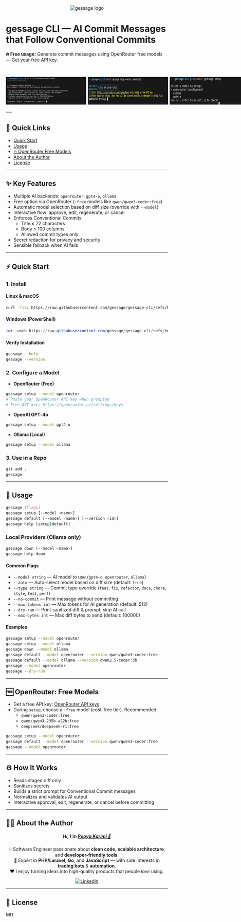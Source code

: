 <div align="center">
  <img height="100" src="https://avatars.githubusercontent.com/u/226575780?s=200&v=4" alt="gessage logo" />
</div>

# gessage CLI — AI Commit Messages that Follow Conventional Commits

**🔥 Free usage:** Generate commit messages using OpenRouter free models — [Get your free API key](https://openrouter.ai/settings/keys).

<br>
<p align="center" style="display:flex; gap:5px" >
  <img src="https://github.com/gessage/.github/blob/main/Screenshot1.png?raw=true" alt="Screenshot 1" width="250"/>
  <img src="https://github.com/gessage/.github/blob/main/Screenshot2.png?raw=true" alt="Screenshot 1" width="250"/>
  <img src="https://github.com/gessage/.github/blob/main/Screenshot3.png?raw=true" alt="Screenshot 1" width="250"/>
</p>
---

## 🚀 Quick Links

- [Quick Start](#-quick-start)
- [Usage](#-usage)
- [🔥 OpenRouter Free Models](#-openrouter-free-models)
- [About the Author](#-about-the-author)
- [License](#-license)

---

## ✨ Key Features

- Multiple AI backends: `openrouter`, `gpt4-o`, `ollama`
- Free option via OpenRouter (`:free` models like `qwen/qwen3-coder:free`)
- Automatic model selection based on diff size (override with `--model`)
- Interactive flow: approve, edit, regenerate, or cancel
- Enforces Conventional Commits:
  - Title ≤ 72 characters
  - Body ≤ 100 columns
  - Allowed commit types only
- Secret redaction for privacy and security
- Sensible fallback when AI fails

---

## ⚡ Quick Start

### 1. Install

#### Linux & macOS

```bash
curl -fsSL https://raw.githubusercontent.com/gessage/gessage-cli/refs/heads/main/install.sh | bash
```

#### Windows (PowerShell)

```powershell
iwr -useb https://raw.githubusercontent.com/gessage/gessage-cli/refs/heads/main/install.ps1 | iex
```

#### Verify Installation

```bash
gessage --help
gessage --version
```

### 2. Configure a Model

- **OpenRouter (Free)**

```bash
gessage setup --model openrouter
# Paste your OpenRouter API key when prompted
# Free API key: https://openrouter.ai/settings/keys
```

- **OpenAI GPT‑4o**

```bash
gessage setup --model gpt4-o
```

- **Ollama (Local)**

```bash
gessage setup --model ollama
```

### 3. Use in a Repo

```bash
git add .
gessage
```

---

## 📖 Usage

```bash
gessage [flags]
gessage setup [--model <name>]
gessage default [--model <name>] [--version <id>]
gessage help [setup|default]
```

### Local Providers (Ollama only)

```bash
gessage down [--model <name>]
gessage help down
```

#### Common Flags

- `--model string` — AI model to use (`gpt4-o`, `openrouter`, `ollama`)
- `--auto` — Auto-select model based on diff size (default: `true`)
- `--type string` — Commit type override (`feat`, `fix`, `refactor`, `docs`, `chore`, `style`, `test`, `perf`)
- `--no-commit` — Print message without committing
- `--max-tokens int` — Max tokens for AI generation (default: 512)
- `--dry-run` — Print sanitized diff & prompt; skip AI call
- `--max-bytes int` — Max diff bytes to send (default: 100000)

#### Examples

```bash
gessage setup --model openrouter
gessage setup --model ollama
gessage down --model ollama
gessage default --model openrouter --version qwen/qwen3-coder:free
gessage default --model ollama --version qwen2.5-coder:3b
gessage --model openrouter
gessage --dry-run
```

---

## 🆓 OpenRouter: Free Models

- Get a free API key: [OpenRouter API keys](https://openrouter.ai/settings/keys)
- During `setup`, choose a `:free` model (cost-free tier). Recommended:
  - `qwen/qwen3-coder:free`
  - `qwen/qwen3-235b-a22b:free`
  - `deepseek/deepseek-r1:free`

```bash
gessage setup --model openrouter
gessage default --model openrouter --version qwen/qwen3-coder:free
gessage --model openrouter
```

---

## ⚙️ How It Works

- Reads staged diff only
- Sanitizes secrets
- Builds a strict prompt for Conventional Commit messages
- Normalizes and validates AI output
- Interactive approval, edit, regenerate, or cancel before committing

---

## 👨‍💻 About the Author

<div align="center">

##### Hi, I’m [**Pooya Karimi** 🚀](https://github.com/ispooya)

💡 Software Engineer passionate about **clean code**, **scalable architecture**, and **developer-friendly tools**.  
🔧 Expert in **PHP/Laravel**, **Go**, and **JavaScript** — with side interests in **trading bots** & **automation**.  
❤️ I enjoy turning ideas into high-quality products that people *love* using.

[![LinkedIn](https://img.shields.io/badge/LinkedIn-0A66C2?logo=linkedin&logoColor=white&style=for-the-badge)](https://www.linkedin.com/in/ispooya)

</div>

---

## 📄 License

MIT

